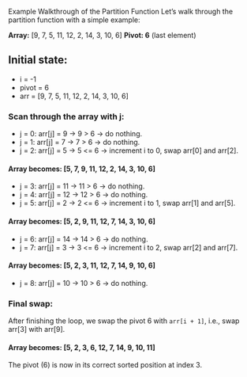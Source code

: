 Example Walkthrough of the Partition Function
Let’s walk through the partition function with a simple example:

**Array:** [9, 7, 5, 11, 12, 2, 14, 3, 10, 6]
**Pivot: 6** (last element)

## Initial state:

- i = -1
- pivot = 6
- arr = [9, 7, 5, 11, 12, 2, 14, 3, 10, 6]

### Scan through the array with j:

- j = 0: arr[j] = 9 → 9 > 6 → do nothing.
- j = 1: arr[j] = 7 → 7 > 6 → do nothing.
- j = 2: arr[j] = 5 → 5 <= 6 → increment i to 0, swap arr[0] and arr[2].

#### Array becomes: [5, 7, 9, 11, 12, 2, 14, 3, 10, 6]

- j = 3: arr[j] = 11 → 11 > 6 → do nothing.
- j = 4: arr[j] = 12 → 12 > 6 → do nothing.
- j = 5: arr[j] = 2 → 2 <= 6 → increment i to 1, swap arr[1] and arr[5].

#### Array becomes: [5, 2, 9, 11, 12, 7, 14, 3, 10, 6]

- j = 6: arr[j] = 14 → 14 > 6 → do nothing.
- j = 7: arr[j] = 3 → 3 <= 6 → increment i to 2, swap arr[2] and arr[7].

#### Array becomes: [5, 2, 3, 11, 12, 7, 14, 9, 10, 6]

- j = 8: arr[j] = 10 → 10 > 6 → do nothing.

### Final swap:

After finishing the loop, we swap the pivot 6 with `arr[i + 1]`, i.e., swap arr[3] with arr[9].

#### Array becomes: [5, 2, 3, 6, 12, 7, 14, 9, 10, 11]

The pivot (6) is now in its correct sorted position at index 3.
